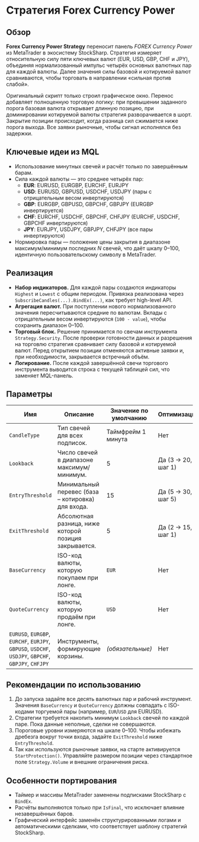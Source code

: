 # Стратегия Forex Currency Power

## Обзор
**Forex Currency Power Strategy** переносит панель *FOREX Currency Power* из MetaTrader в экосистему StockSharp. Стратегия измеряет относительную силу пяти ключевых валют (EUR, USD, GBP, CHF и JPY), объединяя нормализованный импульс четырёх основных валютных пар для каждой валюты. Далее значения силы базовой и котируемой валют сравниваются, чтобы торговать в направлении «сильная против слабой».

Оригинальный скрипт только строил графическое окно. Перенос добавляет полноценную торговую логику: при превышении заданного порога базовая валюта открывает длинную позицию, при доминировании котируемой валюты стратегия разворачивается в шорт. Закрытие позиции происходит, когда разница сил сжимается ниже порога выхода. Все заявки рыночные, чтобы сигнал исполнялся без задержки.

## Ключевые идеи из MQL
- Использование минутных свечей и расчёт только по завершённым барам.
- Сила каждой валюты — это среднее четырёх пар:
  - **EUR**: EURUSD, EURGBP, EURCHF, EURJPY
  - **USD**: EURUSD, GBPUSD, USDCHF, USDJPY (пары с отрицательным весом инвертируются)
  - **GBP**: EURGBP, GBPUSD, GBPCHF, GBPJPY (EURGBP инвертируется)
  - **CHF**: EURCHF, USDCHF, GBPCHF, CHFJPY (EURCHF, USDCHF, GBPCHF инвертируются)
  - **JPY**: EURJPY, USDJPY, GBPJPY, CHFJPY (все пары инвертируются)
- Нормировка пары — положение цены закрытия в диапазоне максимум/минимум последних *N* свечей, что даёт шкалу 0–100, идентичную пользовательскому символу в MetaTrader.

## Реализация
- **Набор индикаторов.** Для каждой пары создаются индикаторы `Highest` и `Lowest` с общим периодом. Привязка реализована через `SubscribeCandles(...).BindEx(...)`, как требует high-level API.
- **Агрегация валют.** При поступлении нового нормализованного значения пересчитываются средние по валютам. Вклады с отрицательным весом инвертируются (`100 - value`), чтобы сохранить диапазон 0–100.
- **Торговый блок.** Решение принимается по свечам инструмента `Strategy.Security`. После проверки готовности данных и разрешения на торговлю стратегия сравнивает силу базовой и котируемой валют. Перед открытием позиции отменяются активные заявки и, при необходимости, закрывается встречный объём.
- **Логирование.** После каждой завершённой свечи торгового инструмента выводится строка с текущей таблицей сил, что заменяет MQL-панель.

## Параметры
| Имя | Описание | Значение по умолчанию | Оптимизация |
| --- | --- | --- | --- |
| `CandleType` | Тип свечей для всех подписок. | Таймфрейм 1 минута | Нет |
| `Lookback` | Число свечей в диапазоне максимум/минимум. | 5 | Да (3 → 20, шаг 1) |
| `EntryThreshold` | Минимальный перевес (база – котировка) для входа. | 15 | Да (5 → 30, шаг 5) |
| `ExitThreshold` | Абсолютная разница, ниже которой позиция закрывается. | 5 | Да (2 → 15, шаг 1) |
| `BaseCurrency` | ISO-код валюты, которую покупаем при лонге. | `EUR` | Нет |
| `QuoteCurrency` | ISO-код валюты, которую продаём при лонге. | `USD` | Нет |
| `EURUSD`, `EURGBP`, `EURCHF`, `EURJPY`, `GBPUSD`, `USDCHF`, `USDJPY`, `GBPCHF`, `GBPJPY`, `CHFJPY` | Инструменты, формирующие корзины. | *(обязательные)* | Нет |

## Рекомендации по использованию
1. До запуска задайте все десять валютных пар и рабочий инструмент. Значения `BaseCurrency` и `QuoteCurrency` должны совпадать с ISO-кодами торгуемой пары (например, `EUR`/`USD` для EURUSD).
2. Стратегии требуется накопить минимум `Lookback` свечей по каждой паре. Пока данные неполные, сделки не совершаются.
3. Пороговые уровни измеряются на шкале 0–100. Чтобы избежать дребезга вокруг точки входа, задайте `ExitThreshold` ниже `EntryThreshold`.
4. Так как используются рыночные заявки, на старте активируется `StartProtection()`. Управляйте размером позиции через стандартное поле `Strategy.Volume` и внешние ограничения риска.

## Особенности портирования
- Таймер и массивы MetaTrader заменены подписками StockSharp с `BindEx`.
- Расчёты выполняются только при `IsFinal`, что исключает влияние незавершённых баров.
- Графический интерфейс заменён структурированными логами и автоматическими сделками, что соответствует шаблону стратегий StockSharp.

